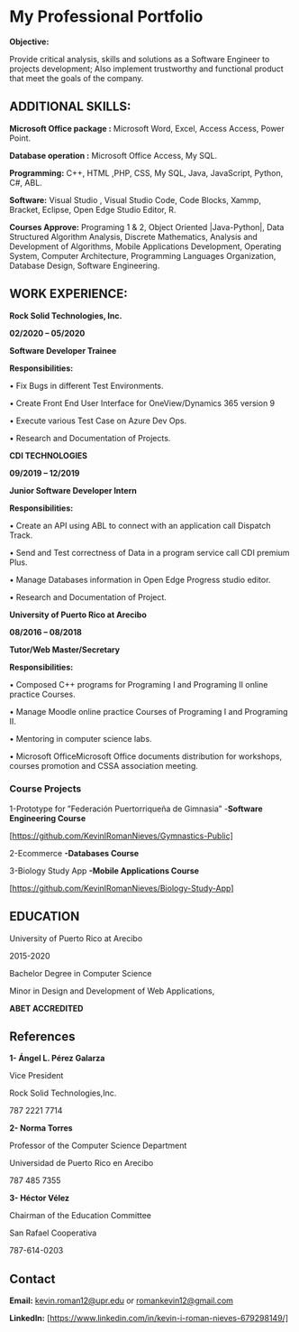 #  My Professional Portfolio

**Objective:**
 
 Provide critical analysis, skills and solutions as a Software Engineer to projects development; Also implement trustworthy and functional product that meet the goals of the company.

## ADDITIONAL SKILLS:

**Microsoft Office package :** Microsoft Word, Excel, Access Access, Power Point.

**Database operation :** Microsoft Office Access, My SQL.

**Programming:** C++, HTML ,PHP, CSS, My SQL, Java, JavaScript, Python, C#, ABL.

**Software:** Visual Studio , Visual Studio Code, Code Blocks, Xammp, Bracket, Eclipse, Open Edge Studio Editor, R.

**Courses Approve:** Programing 1 & 2, Object Oriented |Java-Python|, Data Structured Algorithm Analysis, Discrete Mathematics, Analysis and Development of Algorithms, Mobile Applications Development, Operating System, Computer Architecture, Programming Languages Organization, Database Design, Software Engineering.



## WORK EXPERIENCE:


**Rock Solid Technologies, Inc.**

**02/2020 – 05/2020**

**Software Developer Trainee**

**Responsibilities:**

• Fix Bugs in different Test Environments.

• Create Front End User Interface for OneView/Dynamics 365 version 9

• Execute various Test Case on Azure Dev Ops.

• Research and Documentation of Projects.

**CDI TECHNOLOGIES**

**09/2019 – 12/2019**

**Junior Software Developer Intern**

**Responsibilities:**

• Create an API using ABL to connect with an application call Dispatch Track.

• Send and Test correctness of Data in a program service call CDI premium Plus.

• Manage Databases information in Open Edge Progress studio editor.

• Research and Documentation of Project.


**University of Puerto Rico at Arecibo**

**08/2016 – 08/2018**

**Tutor/Web Master/Secretary**

**Responsibilities:**

• Composed C++ programs for Programing I and Programing II online practice Courses.

• Manage Moodle online practice Courses of Programing I and Programing II.

• Mentoring in computer science labs.

• Microsoft OfficeMicrosoft Office documents distribution for workshops, courses promotion and CSSA association meeting.

### Course Projects

1-Prototype for ”Federación Puertorriqueña de  Gimnasia” -**Software Engineering Course**

[https://github.com/KevinIRomanNieves/Gymnastics-Public]

2-Ecommerce **-Databases Course**

3-Biology Study App **-Mobile Applications Course**

[https://github.com/KevinIRomanNieves/Biology-Study-App]

## EDUCATION 

University of Puerto Rico at Arecibo

2015-2020

Bachelor Degree in Computer Science

Minor in Design and Development of Web Applications, 

**ABET ACCREDITED**

## References 

**1- Ángel L. Pérez Galarza**

Vice President

Rock Solid Technologies,Inc.

787 2221 7714

**2- Norma Torres**

Professor of the Computer Science Department

Universidad de Puerto Rico en Arecibo

787 485 7355

**3- Héctor Vélez**

Chairman of the Education Committee

San Rafael Cooperativa

787-614-0203

## Contact

**Email:** kevin.roman12@upr.edu or romankevin12@gmail.com 

**LinkedIn:** [https://www.linkedin.com/in/kevin-i-roman-nieves-679298149/]
